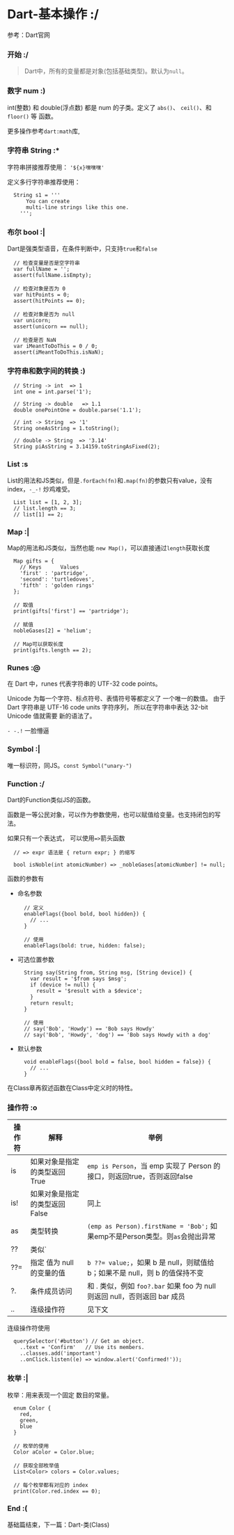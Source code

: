 # Dart-基本操作 :/

参考：Dart官网

### 开始 :/

> Dart中，所有的变量都是对象(包括基础类型)。默认为`null`。

### 数字 num :)

int(整数) 和 double(浮点数) 都是 num 的子类。定义了 `abs()`、 `ceil()`、和 `floor()` 等 函数。

更多操作参考`dart:math`库,

### 字符串 String :*

字符串拼接推荐使用： `'${x}嘿嘿嘿'`

定义多行字符串推荐使用：
```
  String s1 = '''
      You can create
      multi-line strings like this one.
    ''';
```

### 布尔 bool :|

Dart是强类型语音，在条件判断中，只支持`true`和`false`

```
  // 检查变量是否是空字符串
  var fullName = '';
  assert(fullName.isEmpty);

  // 检查对象是否为 0
  var hitPoints = 0;
  assert(hitPoints == 0);

  // 检查对象是否为 null
  var unicorn;
  assert(unicorn == null);

  // 检查是否 NaN
  var iMeantToDoThis = 0 / 0;
  assert(iMeantToDoThis.isNaN);
```

### 字符串和数字间的转换 :)

```
  // String -> int  => 1
  int one = int.parse('1');

  // String -> double   => 1.1
  double onePointOne = double.parse('1.1');

  // int -> String  => '1'
  String oneAsString = 1.toString();

  // double -> String  => '3.14'
  String piAsString = 3.14159.toStringAsFixed(2);
```

### List :s

List的用法和JS类似，但是`.forEach(fn)`和`.map(fn)`的参数只有value，没有index，`-_-!` 炒鸡难受。

```
  List list = [1, 2, 3];
  // list.length == 3;
  // list[1] == 2;
```

### Map :|

Map的用法和JS类似，当然也能 `new Map()`，可以直接通过`length`获取长度

```
  Map gifts = {
    // Keys      Values
    'first' : 'partridge',
    'second': 'turtledoves',
    'fifth' : 'golden rings'
  };

  // 取值
  print(gifts['first'] == 'partridge');
  
  // 赋值
  nobleGases[2] = 'helium';

  // Map可以获取长度
  print(gifts.length == 2);
```

### Runes :@

在 Dart 中，runes 代表字符串的 UTF-32 code points。

Unicode 为每一个字符、标点符号、表情符号等都定义了 一个唯一的数值。 由于 Dart 字符串是 UTF-16 code units 字符序列， 所以在字符串中表达 32-bit Unicode 值就需要 新的语法了。

`- -.!` 一脸懵逼


### Symbol :|

唯一标识符，同JS。`const Symbol("unary-")`

### Function :/

Dart的Function类似JS的函数。

函数是一等公民对象，可以作为参数使用，也可以赋值给变量。也支持闭包的写法。

如果只有一个表达式， 可以使用`=>`箭头函数

```
  // => expr 语法是 { return expr; } 的缩写

  bool isNoble(int atomicNumber) => _nobleGases[atomicNumber] != null;
```

函数的参数有
* 命名参数
  ```
    // 定义
    enableFlags({bool bold, bool hidden}) {
      // ...
    }

    // 使用
    enableFlags(bold: true, hidden: false);
  ```
* 可选位置参数
  ```
    String say(String from, String msg, [String device]) {
      var result = '$from says $msg';
      if (device != null) {
        result = '$result with a $device';
      }
      return result;
    }

    // 使用
    // say('Bob', 'Howdy') == 'Bob says Howdy'
    // say('Bob', 'Howdy', 'dog') == 'Bob says Howdy with a dog'
  ```
* 默认参数
  ```
    void enableFlags({bool bold = false, bool hidden = false}) {
      // ...
    }
  ```

在Class章再叙述函数在Class中定义时的特性。

### 操作符 :o

|操作符|解释|举例|
|--|--|--|
|is |如果对象是指定的类型返回 True|`emp is Person`，当 emp 实现了 Person 的接口，则返回true，否则返回false|
|is! |如果对象是指定的类型返回 False|同上|
|as |类型转换|`(emp as Person).firstName = 'Bob';` 如果emp不是Person类型。则`as`会抛出异常|
|??|类似`|| (或)`，为`null`则用后面的值|`String str => msg ?? 'abc';`|
|??=|指定 值为 null 的变量的值|`b ??= value;`，如果 b 是 null，则赋值给 b；如果不是 null，则 b 的值保持不变|
|?.|条件成员访问|和 . 类似，例如 `foo?.bar` 如果 foo 为 null 则返回 null，否则返回 bar 成员|
|..|连级操作符|见下文|

连级操作符使用
```
  querySelector('#button') // Get an object.
    ..text = 'Confirm'   // Use its members.
    ..classes.add('important')
    ..onClick.listen((e) => window.alert('Confirmed!'));
```

### 枚举 :|

枚举：用来表现一个固定 数目的常量。

```
  enum Color {
    red,
    green,
    blue
  }

  // 枚举的使用
  Color aColor = Color.blue;

  // 获取全部枚举值
  List<Color> colors = Color.values;

  // 每个枚举都有对应的 index
  print(Color.red.index == 0);
```

### End :(

基础篇结束，下一篇：Dart-类(Class)